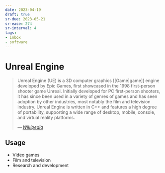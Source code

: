 ```yaml
---
date: 2023-04-19
draft: true
sr-due: 2023-05-21
sr-ease: 274
sr-interval: 4
tags:
- inbox
- software
---
```


# Unreal Engine

> Unreal Engine (UE) is a 3D computer graphics [[Game|game]] engine developed by
> Epic Games, first showcased in the 1998 first-person shooter game Unreal.
> Initially developed for PC first-person shooters, it has since been used in a
> variety of genres of games and has seen adoption by other industries, most
> notably the film and television industry. Unreal Engine is written in C++ and
> features a high degree of portability, supporting a wide range of desktop,
> mobile, console, and virtual reality platforms.
>
> — <cite>[Wikipedia](https://en.wikipedia.org/wiki/Unreal_Engine)</cite>

## Usage

- Video games
- Film and television
- Research and development
